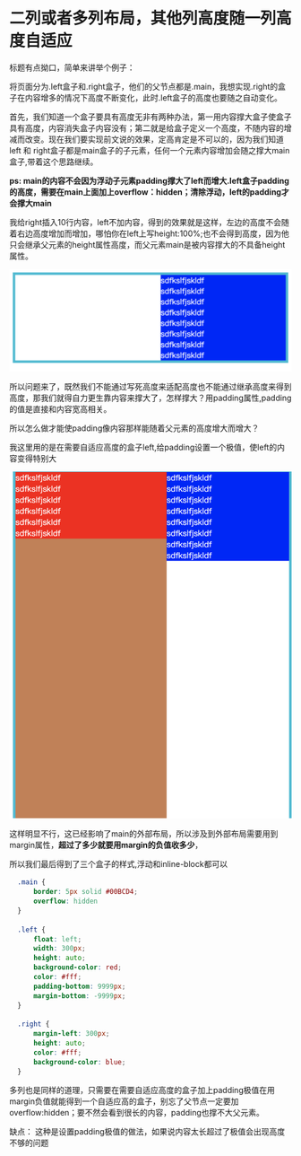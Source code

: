 # 二列或者多列布局，其他列高度随一列高度自适应

标题有点拗口，简单来讲举个例子：

将页面分为.left盒子和.right盒子，他们的父节点都是.main，我想实现.right的盒子在内容增多的情况下高度不断变化，此时.left盒子的高度也要随之自动变化。

首先，我们知道一个盒子要具有高度无非有两种办法，第一用内容撑大盒子使盒子具有高度，内容消失盒子内容没有；第二就是给盒子定义一个高度，不随内容的增减而改变。现在我们要实现前文说的效果，定高肯定是不可以的，因为我们知道left 和 right盒子都是main盒子的子元素，任何一个元素内容增加会随之撑大main盒子,带着这个思路继续。

**ps: main的内容不会因为浮动子元素padding撑大了left而增大.left盒子padding的高度，需要在main上面加上overflow：hidden；清除浮动，left的padding才会撑大main**

我给right插入10行内容，left不加内容，得到的效果就是这样，左边的高度不会随着右边高度增加而增加，哪怕你在left上写height:100%;也不会得到高度，因为他只会继承父元素的height属性高度，而父元素main是被内容撑大的不具备height属性。

![](./img/layout_1.png)

所以问题来了，既然我们不能通过写死高度来适配高度也不能通过继承高度来得到高度，那我们就得自力更生靠内容来撑大了，怎样撑大？用padding属性,padding的值是直接和内容宽高相关。

所以怎么做才能使padding像内容那样能随着父元素的高度增大而增大？

我这里用的是在需要自适应高度的盒子left,给padding设置一个极值，使left的内容变得特别大

![](./img/layout_2.png)

这样明显不行，这已经影响了main的外部布局，所以涉及到外部布局需要用到margin属性，**超过了多少就要用margin的负值收多少**，

所以我们最后得到了三个盒子的样式,浮动和inline-block都可以

```css
  .main {
      border: 5px solid #00BCD4;
      overflow: hidden
  }
  
  .left {
      float: left;
      width: 300px;
      height: auto;
      background-color: red;
      color: #fff;
      padding-bottom: 9999px;
      margin-bottom: -9999px;
  }
  
  .right {
      margin-left: 300px;
      height: auto;
      color: #fff;
      background-color: blue;
  }
```

多列也是同样的道理，只需要在需要自适应高度的盒子加上padding极值在用margin负值就能得到一个自适应高的盒子，别忘了父节点一定要加overflow:hidden；要不然会看到很长的内容，padding也撑不大父元素。

缺点： 这种是设置padding极值的做法，如果说内容太长超过了极值会出现高度不够的问题
